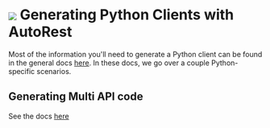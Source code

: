 # <img align="center" src="./images/logo.png">  Generating Python Clients with AutoRest

Most of the information you'll need to generate a Python client can be found in the general docs [here](https://github.com/Azure/autorest/tree/master/docs/generate/readme.md). In these docs, we go over a couple Python-specific scenarios.

## Generating Multi API code

See the docs [here](./multiapi.md)
